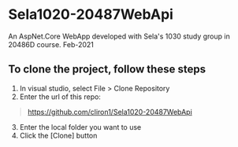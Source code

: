 # Sela1020-20487WebApi
An AspNet.Core WebApp developed with Sela's 1030 study group in 20486D course. Feb-2021

## To clone the project, follow these steps
1. In visual studio, select File > Clone Repository
2. Enter the url of this repo: 
> https://github.com/cliron1/Sela1020-20487WebApi
> 
3. Enter the local folder you want to use
4. Click the [Clone] button
